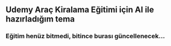 ## Udemy Araç Kiralama Eğitimi için AI ile hazırladığım tema

### Eğitim henüz bitmedi, bitince burası güncellenecek...